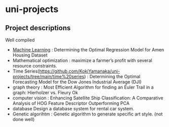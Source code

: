 # uni-projects

## Project descriptions 
Well compiled 
- [Machine Learning](https://github.com/KokiYamanaka/uni-projects/blob/main/machine%20learning/paper_project_comp4980_01.pdf) : Determining the Optimal Regression Model for Amen Housing Dataset
- Mathematical optimization : maximize a farmer’s profit with several resource constraints.
- Time Series(https://github.com/KokiYamanaka/uni-projects/tree/main/time%20series) : Determining the Optimal Forecasting Model for the Dow Jones Industrial Average (DJI)
-  graph theory : Most Efficient Algorithm for finding an Euler Trail in a graph: Hierholzer vs. Fleury 
Ok 
- computer vision : Enhancing Satellite Ship Classification: A Comparative Analysis of HOG Feature
Descriptor Outperforming PCA
- database Design a database system for rental car system.
- Genetic algorihtm : Genetic algorithm to generate specific art style. (not done well) 
[](url)
